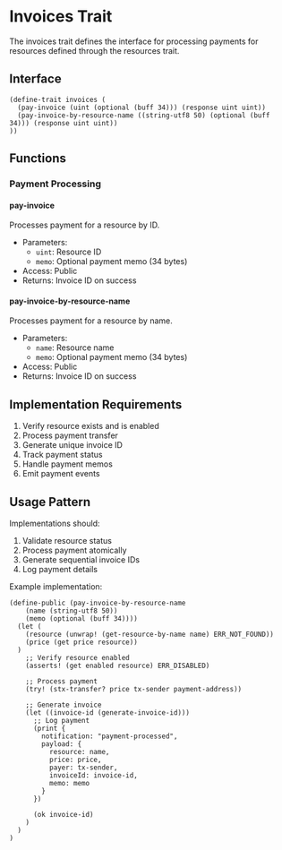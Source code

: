 # Invoices Trait

The invoices trait defines the interface for processing payments for resources defined through the resources trait.

## Interface

```clarity
(define-trait invoices (
  (pay-invoice (uint (optional (buff 34))) (response uint uint))
  (pay-invoice-by-resource-name ((string-utf8 50) (optional (buff 34))) (response uint uint))
))
```

## Functions

### Payment Processing

#### pay-invoice
Processes payment for a resource by ID.
- Parameters:
  - `uint`: Resource ID
  - `memo`: Optional payment memo (34 bytes)
- Access: Public
- Returns: Invoice ID on success

#### pay-invoice-by-resource-name
Processes payment for a resource by name.
- Parameters:
  - `name`: Resource name
  - `memo`: Optional payment memo (34 bytes)
- Access: Public
- Returns: Invoice ID on success

## Implementation Requirements

1. Verify resource exists and is enabled
2. Process payment transfer
3. Generate unique invoice ID
4. Track payment status
5. Handle payment memos
6. Emit payment events

## Usage Pattern

Implementations should:
1. Validate resource status
2. Process payment atomically
3. Generate sequential invoice IDs
4. Log payment details

Example implementation:
```clarity
(define-public (pay-invoice-by-resource-name 
    (name (string-utf8 50))
    (memo (optional (buff 34))))
  (let (
    (resource (unwrap! (get-resource-by-name name) ERR_NOT_FOUND))
    (price (get price resource))
  )
    ;; Verify resource enabled
    (asserts! (get enabled resource) ERR_DISABLED)
    
    ;; Process payment
    (try! (stx-transfer? price tx-sender payment-address))
    
    ;; Generate invoice
    (let ((invoice-id (generate-invoice-id)))
      ;; Log payment
      (print {
        notification: "payment-processed",
        payload: {
          resource: name,
          price: price,
          payer: tx-sender,
          invoiceId: invoice-id,
          memo: memo
        }
      })
      
      (ok invoice-id)
    )
  )
)
```
